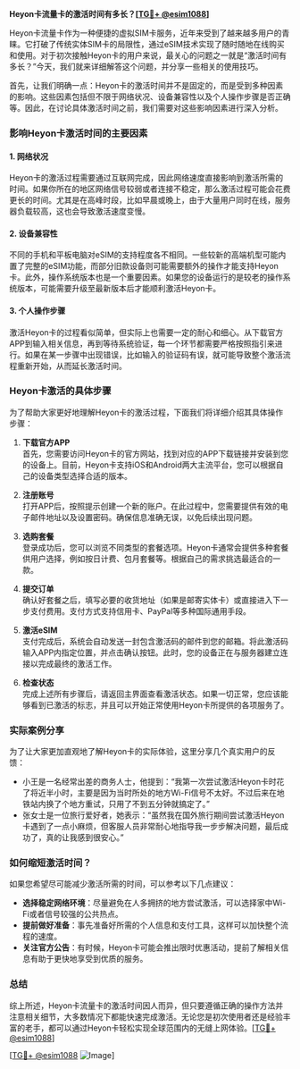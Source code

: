 **Heyon卡流量卡的激活时间有多长？[[TG💪+ @esim1088](https://t.me/s/esim1088)]**

Heyon卡流量卡作为一种便捷的虚拟SIM卡服务，近年来受到了越来越多用户的青睐。它打破了传统实体SIM卡的局限性，通过eSIM技术实现了随时随地在线购买和使用。对于初次接触Heyon卡的用户来说，最关心的问题之一就是“激活时间有多长？”今天，我们就来详细解答这个问题，并分享一些相关的使用技巧。

首先，让我们明确一点：Heyon卡的激活时间并不是固定的，而是受到多种因素的影响。这些因素包括但不限于网络状况、设备兼容性以及个人操作步骤是否正确等。因此，在讨论具体激活时间之前，我们需要对这些影响因素进行深入分析。

### 影响Heyon卡激活时间的主要因素

#### 1. 网络状况
Heyon卡的激活过程需要通过互联网完成，因此网络速度直接影响到激活所需的时间。如果你所在的地区网络信号较弱或者连接不稳定，那么激活过程可能会花费更长的时间。尤其是在高峰时段，比如早晨或晚上，由于大量用户同时在线，服务器负载较高，这也会导致激活速度变慢。

#### 2. 设备兼容性
不同的手机和平板电脑对eSIM的支持程度各不相同。一些较新的高端机型可能内置了完整的eSIM功能，而部分旧款设备则可能需要额外的操作才能支持Heyon卡。此外，操作系统版本也是一个重要因素。如果您的设备运行的是较老的操作系统版本，可能需要升级至最新版本后才能顺利激活Heyon卡。

#### 3. 个人操作步骤
激活Heyon卡的过程看似简单，但实际上也需要一定的耐心和细心。从下载官方APP到输入相关信息，再到等待系统验证，每一个环节都需要严格按照指引来进行。如果在某一步骤中出现错误，比如输入的验证码有误，就可能导致整个激活流程重新开始，从而延长激活时间。

### Heyon卡激活的具体步骤

为了帮助大家更好地理解Heyon卡的激活过程，下面我们将详细介绍其具体操作步骤：

1. **下载官方APP**  
   首先，您需要访问Heyon卡的官方网站，找到对应的APP下载链接并安装到您的设备上。目前，Heyon卡支持iOS和Android两大主流平台，您可以根据自己的设备类型选择合适的版本。

2. **注册账号**  
   打开APP后，按照提示创建一个新的账户。在此过程中，您需要提供有效的电子邮件地址以及设置密码。确保信息准确无误，以免后续出现问题。

3. **选购套餐**  
   登录成功后，您可以浏览不同类型的套餐选项。Heyon卡通常会提供多种套餐供用户选择，例如按日计费、包月套餐等。根据自己的需求挑选最适合的一款。

4. **提交订单**  
   确认好套餐之后，填写必要的收货地址（如果是邮寄实体卡）或直接进入下一步支付费用。支付方式支持信用卡、PayPal等多种国际通用手段。

5. **激活eSIM**  
   支付完成后，系统会自动发送一封包含激活码的邮件到您的邮箱。将此激活码输入APP内指定位置，并点击确认按钮。此时，您的设备正在与服务器建立连接以完成最终的激活工作。

6. **检查状态**  
   完成上述所有步骤后，请返回主界面查看激活状态。如果一切正常，您应该能够看到已激活的标志，并且可以开始正常使用Heyon卡所提供的各项服务了。

### 实际案例分享

为了让大家更加直观地了解Heyon卡的实际体验，这里分享几个真实用户的反馈：

- 小王是一名经常出差的商务人士，他提到：“我第一次尝试激活Heyon卡时花了将近半小时，主要是因为当时所处的地方Wi-Fi信号不太好。不过后来在地铁站内换了个地方重试，只用了不到五分钟就搞定了。”  
- 张女士是一位旅行爱好者，她表示：“虽然我在国外旅行期间尝试激活Heyon卡遇到了一点小麻烦，但客服人员非常耐心地指导我一步步解决问题，最后成功了，真的让我感到很安心。”

### 如何缩短激活时间？

如果您希望尽可能减少激活所需的时间，可以参考以下几点建议：

- **选择稳定网络环境**：尽量避免在人多拥挤的地方尝试激活，可以选择家中Wi-Fi或者信号较强的公共热点。
- **提前做好准备**：事先准备好所需的个人信息和支付工具，这样可以加快整个流程的速度。
- **关注官方公告**：有时候，Heyon卡可能会推出限时优惠活动，提前了解相关信息有助于更快地享受到优质的服务。

### 总结

综上所述，Heyon卡流量卡的激活时间因人而异，但只要遵循正确的操作方法并注意相关细节，大多数情况下都能快速完成激活。无论您是初次使用者还是经验丰富的老手，都可以通过Heyon卡轻松实现全球范围内的无缝上网体验。[[TG💪+ @esim1088](https://t.me/s/esim1088)]

[[TG💪+ @esim1088](https://t.me/s/esim1088) ![Image](https://i.postimg.cc/4NQfJmqS/Snipaste-2025-05-13-00-14-12.png)]